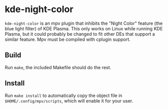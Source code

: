 # kde-night-color
`kde-night-color` is an mpv plugin that inhibits the "Night Color" feature (the blue light filter) of KDE Plasma. This only works on Linux while running KDE Plasma, but it could probably be changed to fit other DEs that support a similar feature. Mpv must be compiled with cplugin support.

## Build
Run `make`, the included Makefile should do the rest.

## Install
Run `make install` to automatically copy the object file in `$HOME/.config/mpv/scripts`, which will enable it for your user.
